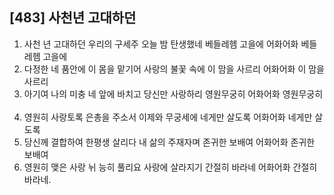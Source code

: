 ## [483] 사천년 고대하던

1) 사천 년 고대하던 우리의 구세주 오늘 밤 탄생했네 베들레헴 고을에 어화어화 베들레헴 고을에  
2) 다정한 네 품안에 이 몸을 맡기어 사랑의 불꽃 속에 이 맘을 사르리 어화어화 이 맘을 사르리  
3) 아기여 나의 미충 네 앞에 바치고 당신만 사랑하리 영원무궁히 어화어화 영원무궁히   
4) 영원히 사랑토록 은총을 주소서 이제와 무궁세에 네게만 살도록 어화어화 네게만 살도록  
5) 당신께 결합하여 한평생 살리다 내 삶의 주재자며 존귀한 보배여 어화어화 존귀한 보배여  
6) 영원히 맺은 사랑 뉘 능히 풀리요 사랑에 살라지기 간절히 바라네 어화어화 간절히 바라네.
